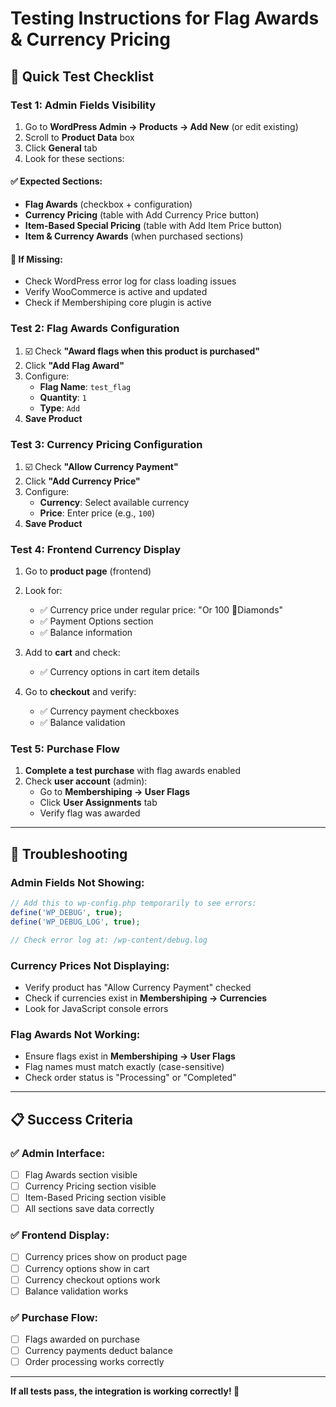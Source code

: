 # Testing Instructions for Flag Awards & Currency Pricing

## 🧪 **Quick Test Checklist**

### **Test 1: Admin Fields Visibility**
1. Go to **WordPress Admin → Products → Add New** (or edit existing)
2. Scroll to **Product Data** box
3. Click **General** tab
4. Look for these sections:

#### ✅ **Expected Sections:**
- **Flag Awards** (checkbox + configuration)
- **Currency Pricing** (table with Add Currency Price button)  
- **Item-Based Special Pricing** (table with Add Item Price button)
- **Item & Currency Awards** (when purchased sections)

#### 🚨 **If Missing:**
- Check WordPress error log for class loading issues
- Verify WooCommerce is active and updated
- Check if Membershiping core plugin is active

### **Test 2: Flag Awards Configuration**
1. ☑️ Check **"Award flags when this product is purchased"**
2. Click **"Add Flag Award"**
3. Configure:
   - **Flag Name**: `test_flag`
   - **Quantity**: `1`
   - **Type**: `Add`
4. **Save Product**

### **Test 3: Currency Pricing Configuration**
1. ☑️ Check **"Allow Currency Payment"**
2. Click **"Add Currency Price"**
3. Configure:
   - **Currency**: Select available currency
   - **Price**: Enter price (e.g., `100`)
4. **Save Product**

### **Test 4: Frontend Currency Display**
1. Go to **product page** (frontend)
2. Look for:
   - ✅ Currency price under regular price: "Or 100 💎Diamonds"
   - ✅ Payment Options section
   - ✅ Balance information

3. Add to **cart** and check:
   - ✅ Currency options in cart item details
   
4. Go to **checkout** and verify:
   - ✅ Currency payment checkboxes
   - ✅ Balance validation

### **Test 5: Purchase Flow**
1. **Complete a test purchase** with flag awards enabled
2. Check **user account** (admin):
   - Go to **Membershiping → User Flags**
   - Click **User Assignments** tab
   - Verify flag was awarded

---

## 🔧 **Troubleshooting**

### **Admin Fields Not Showing:**
```php
// Add this to wp-config.php temporarily to see errors:
define('WP_DEBUG', true);
define('WP_DEBUG_LOG', true);

// Check error log at: /wp-content/debug.log
```

### **Currency Prices Not Displaying:**
- Verify product has "Allow Currency Payment" checked
- Check if currencies exist in **Membershiping → Currencies**
- Look for JavaScript console errors

### **Flag Awards Not Working:**
- Ensure flags exist in **Membershiping → User Flags**
- Flag names must match exactly (case-sensitive)
- Check order status is "Processing" or "Completed"

---

## 📋 **Success Criteria**

### ✅ **Admin Interface:**
- [ ] Flag Awards section visible
- [ ] Currency Pricing section visible  
- [ ] Item-Based Pricing section visible
- [ ] All sections save data correctly

### ✅ **Frontend Display:**
- [ ] Currency prices show on product page
- [ ] Currency options show in cart
- [ ] Currency checkout options work
- [ ] Balance validation works

### ✅ **Purchase Flow:**
- [ ] Flags awarded on purchase
- [ ] Currency payments deduct balance
- [ ] Order processing works correctly

---

**If all tests pass, the integration is working correctly! 🎉**
